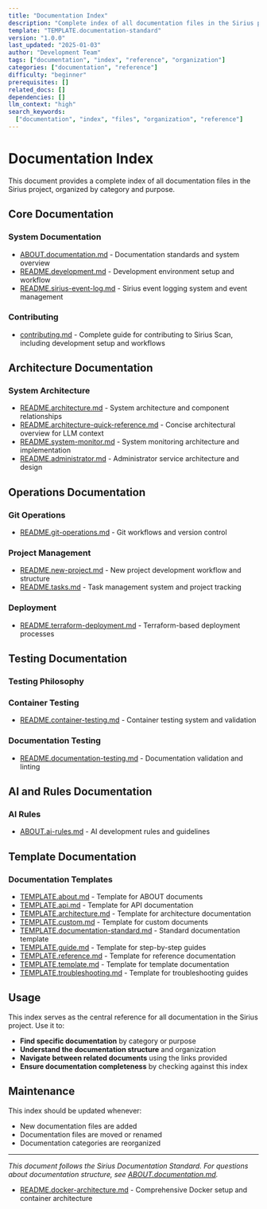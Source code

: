 ```yaml
---
title: "Documentation Index"
description: "Complete index of all documentation files in the Sirius project, organized by category and purpose"
template: "TEMPLATE.documentation-standard"
version: "1.0.0"
last_updated: "2025-01-03"
author: "Development Team"
tags: ["documentation", "index", "reference", "organization"]
categories: ["documentation", "reference"]
difficulty: "beginner"
prerequisites: []
related_docs: []
dependencies: []
llm_context: "high"
search_keywords:
  ["documentation", "index", "files", "organization", "reference"]
---
```


# Documentation Index

This document provides a complete index of all documentation files in the Sirius project, organized by category and purpose.

## Core Documentation

### System Documentation

- [ABOUT.documentation.md](dev/ABOUT.documentation.md) - Documentation standards and system overview
- [README.development.md](dev/README.development.md) - Development environment setup and workflow
- [README.sirius-event-log.md](dev/development/README.sirius-event-log.md) - Sirius event logging system and event management

### Contributing

- [contributing.md](contributing.md) - Complete guide for contributing to Sirius Scan, including development setup and workflows

## Architecture Documentation

### System Architecture

- [README.architecture.md](dev/architecture/README.architecture.md) - System architecture and component relationships
- [README.architecture-quick-reference.md](dev/architecture/README.architecture-quick-reference.md) - Concise architectural overview for LLM context
- [README.system-monitor.md](dev/architecture/README.system-monitor.md) - System monitoring architecture and implementation
- [README.administrator.md](dev/architecture/README.administrator.md) - Administrator service architecture and design

## Operations Documentation

### Git Operations

- [README.git-operations.md](dev/operations/README.git-operations.md) - Git workflows and version control

### Project Management

- [README.new-project.md](dev/operations/README.new-project.md) - New project development workflow and structure
- [README.tasks.md](dev/operations/README.tasks.md) - Task management system and project tracking

### Deployment

- [README.terraform-deployment.md](dev/operations/README.terraform-deployment.md) - Terraform-based deployment processes

## Testing Documentation

### Testing Philosophy

### Container Testing

- [README.container-testing.md](dev/test/README.container-testing.md) - Container testing system and validation

### Documentation Testing

- [README.documentation-testing.md](dev/test/README.documentation-testing.md) - Documentation validation and linting

## AI and Rules Documentation

### AI Rules

- [ABOUT.ai-rules.md](dev/ai-rules/ABOUT.ai-rules.md) - AI development rules and guidelines

## Template Documentation

### Documentation Templates

- [TEMPLATE.about.md](dev/templates/TEMPLATE.about.md) - Template for ABOUT documents
- [TEMPLATE.api.md](dev/templates/TEMPLATE.api.md) - Template for API documentation
- [TEMPLATE.architecture.md](dev/templates/TEMPLATE.architecture.md) - Template for architecture documentation
- [TEMPLATE.custom.md](dev/templates/TEMPLATE.custom.md) - Template for custom documents
- [TEMPLATE.documentation-standard.md](dev/templates/TEMPLATE.documentation-standard.md) - Standard documentation template
- [TEMPLATE.guide.md](dev/templates/TEMPLATE.guide.md) - Template for step-by-step guides
- [TEMPLATE.reference.md](dev/templates/TEMPLATE.reference.md) - Template for reference documentation
- [TEMPLATE.template.md](dev/templates/TEMPLATE.template.md) - Template for template documentation
- [TEMPLATE.troubleshooting.md](dev/templates/TEMPLATE.troubleshooting.md) - Template for troubleshooting guides

## Usage

This index serves as the central reference for all documentation in the Sirius project. Use it to:

- **Find specific documentation** by category or purpose
- **Understand the documentation structure** and organization
- **Navigate between related documents** using the links provided
- **Ensure documentation completeness** by checking against this index

## Maintenance

This index should be updated whenever:

- New documentation files are added
- Documentation files are moved or renamed
- Documentation categories are reorganized

---

_This document follows the Sirius Documentation Standard. For questions about documentation structure, see [ABOUT.documentation.md](dev/ABOUT.documentation.md)._

- [README.docker-architecture.md](dev/architecture/README.docker-architecture.md) - Comprehensive Docker setup and container architecture

